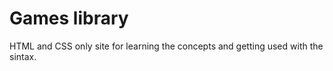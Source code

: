 ﻿# Games library

HTML and CSS only site for learning the concepts and getting used with the sintax.
